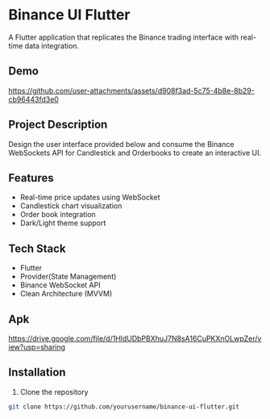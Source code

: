 # Binance UI Flutter
A Flutter application that replicates the Binance trading interface with real-time data integration.

## Demo

https://github.com/user-attachments/assets/d908f3ad-5c75-4b8e-8b29-cb96443fd3e0

## Project Description
Design the user interface provided below and consume the Binance WebSockets API for Candlestick and Orderbooks to create an interactive UI.

## Features
- Real-time price updates using WebSocket
- Candlestick chart visualization
- Order book integration
- Dark/Light theme support

## Tech Stack
- Flutter
- Provider(State Management)
- Binance WebSocket API
- Clean Architecture (MVVM)

## Apk
https://drive.google.com/file/d/1HldUDbPBXhuJ7N8sA16CuPKXnOLwpZer/view?usp=sharing

## Installation
1. Clone the repository
```bash
git clone https://github.com/yourusername/binance-ui-flutter.git
```
